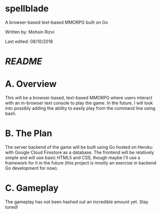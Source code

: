 # spellblade
A browser-based text-based MMORPG built on Go

Written by: Mohsin Rizvi

Last edited: 08/10/2018

# *README*

# A. Overview

This will be a browser-based, text-based MMORPG where users interact with 
an in-browser text console to play the game. In the future, I will look into 
possibly adding the ability to easily play from the command line using bash.

# B. The Plan

The server backend of the game will be built using Go hosted on Heroku
with Google Cloud Firestore as a database. The frontend will be relatively
simple and will use basic HTML5 and CSS, though maybe I'll use a framework 
for it in the future (this project is mostly an exercise in backend 
Go development for now).

# C. Gameplay

The gameplay has not been hashed out an incredible amount yet. Stay tuned!
